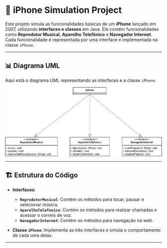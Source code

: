 # 📱 **iPhone Simulation Project**

Este projeto simula as funcionalidades básicas de um **iPhone** lançado em 2007, utilizando **interfaces e classes** em Java. Ele contém funcionalidades como **Reprodutor Musical**, **Aparelho Telefônico** e **Navegador Internet**. Cada funcionalidade é representada por uma interface e implementada na classe `iPhone`.

---

## 📊 **Diagrama UML**

Aqui está o diagrama UML representando as interfaces e a classe `iPhone`:

![Diagrama UML do iPhone](https://github.com/zecamonteirotreinamento/dio-java-poo/blob/main/desafio-uml-iphone/Diagrama%20UML%20Iphone.drawio.png)

---

## 🏗️ **Estrutura do Código**

- **Interfaces**:
  - **`ReprodutorMusical`**: Contém os métodos para tocar, pausar e selecionar música.
  - **`AparelhoTelefonico`**: Contém os métodos para realizar chamadas e acessar o correio de voz.
  - **`NavegadorInternet`**: Contém os métodos para navegação na web.
  
- **Classe `iPhone`**: Implementa as três interfaces e simula o comportamento de cada uma delas.

---

